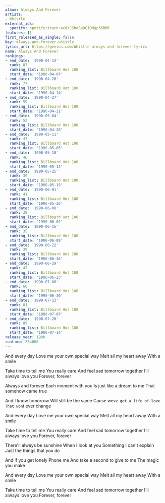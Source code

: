 ```yaml
---
album: Always And Forever
artists:
- Whistle
external_ids:
  spotify: spotify:track:4c8YJShoSaDCIOMgp36BM6
features: []
first_released_as_single: false
key: always-and-forever-whistle
lyrics_url: https://genius.com/Whistle-always-and-forever-lyrics
name: Always And Forever
rankings:
- end_date: '1990-04-13'
  rank: 87
  ranking_list: Billboard Hot 100
  start_date: '1990-04-07'
- end_date: '1990-04-20'
  rank: 77
  ranking_list: Billboard Hot 100
  start_date: '1990-04-14'
- end_date: '1990-04-27'
  rank: 59
  ranking_list: Billboard Hot 100
  start_date: '1990-04-21'
- end_date: '1990-05-04'
  rank: 52
  ranking_list: Billboard Hot 100
  start_date: '1990-04-28'
- end_date: '1990-05-11'
  rank: 47
  ranking_list: Billboard Hot 100
  start_date: '1990-05-05'
- end_date: '1990-05-18'
  rank: 46
  ranking_list: Billboard Hot 100
  start_date: '1990-05-12'
- end_date: '1990-05-25'
  rank: 39
  ranking_list: Billboard Hot 100
  start_date: '1990-05-19'
- end_date: '1990-06-01'
  rank: 41
  ranking_list: Billboard Hot 100
  start_date: '1990-05-26'
- end_date: '1990-06-08'
  rank: 38
  ranking_list: Billboard Hot 100
  start_date: '1990-06-02'
- end_date: '1990-06-15'
  rank: 35
  ranking_list: Billboard Hot 100
  start_date: '1990-06-09'
- end_date: '1990-06-22'
  rank: 39
  ranking_list: Billboard Hot 100
  start_date: '1990-06-16'
- end_date: '1990-06-29'
  rank: 47
  ranking_list: Billboard Hot 100
  start_date: '1990-06-23'
- end_date: '1990-07-06'
  rank: 60
  ranking_list: Billboard Hot 100
  start_date: '1990-06-30'
- end_date: '1990-07-13'
  rank: 81
  ranking_list: Billboard Hot 100
  start_date: '1990-07-07'
- end_date: '1990-07-20'
  rank: 89
  ranking_list: Billboard Hot 100
  start_date: '1990-07-14'
release_year: 1990
runtime: 284066
---
```

And every day
Love me your own special way
Melt all my heart away
With a smile

Take time to tell me
You really care
And feel sad tomorrow together
I'll always love you
Forever, forever

Always and forever
Each moment with you
Is just like a dream to me
That somehow came true

And I know tomorrow
Will still be the same
Cause we`ve got a life of love
That won`t ever change

And every day
Love me your own special way
Melt all my heart away
With a smile

Take time to tell me
You really care
And feel sad tomorrow together
I'll always love you
Forever, forever

There'll always be sunshine
When I look at you
Something I can't explain
Just the things that you do

And if you get lonely
Phone me
And take a second to give to me
The magic you make

And every day
Love me your own special way
Melt all my heart away
With a smile

Take time to tell me
You really care
And feel sad tomorrow together
I'll always love you
Forever, forever
